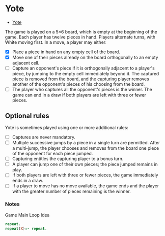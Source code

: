 # Yote 

- [Yote](https://www.di.fc.ul.pt/~jpn/gv/yote.htm)

The game is played on a 5×6 board, which is empty at the beginning of the game.
Each player has twelve pieces in hand. Players alternate turns, with White
moving first. In a move, a player may either:

- [x] Place a piece in hand on any empty cell of the board.
- [x] Move one of their pieces already on the board orthogonally to an empty adjacent cell.
- [ ] Capture an opponent's piece if it is orthogonally adjacent to a player's piece, by jumping to the empty cell immediately beyond it. The captured piece is removed from the board, and the capturing player removes another of the opponent's pieces of his choosing from the board.
- [ ] The player who captures all the opponent's pieces is the winner. The game
  can end in a draw if both players are left with three or fewer pieces.

## Optional rules
Yoté is sometimes played using one or more additional rules:

- [ ] Captures are never mandatory.
- [ ] Multiple successive jumps by a piece in a single turn are permitted. After a multi-jump, the player chooses and removes from the board one piece of the opponent for each piece jumped.
- [ ] Capturing entitles the capturing player to a bonus turn.
- [ ] A player can jump one of their own pieces; the piece jumped remains in play.
- [ ] If both players are left with three or fewer pieces, the game immediately ends in a draw.
- [ ] If a player to move has no move available, the game ends and the player with the greater number of pieces remaining is the winner.

### Notes
Game Main Loop Idea
```prolog
repeat.
repeat(X):- repeat.
```
